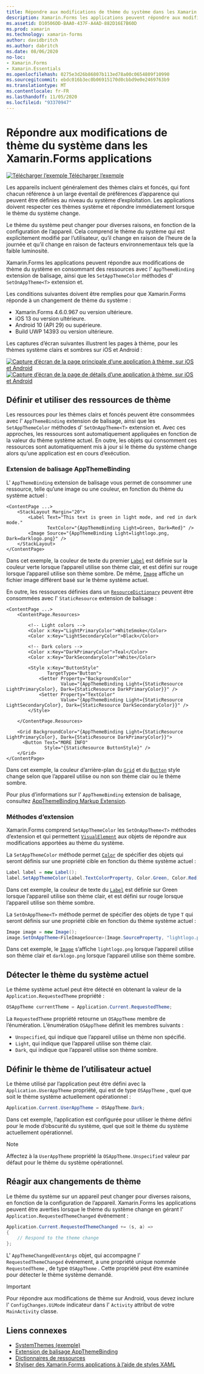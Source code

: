 ```yaml
---
title: Répondre aux modifications de thème du système dans les Xamarin.Forms applications
description: Xamarin.Forms les applications peuvent répondre aux modifications de thème du système d’exploitation à l’aide du type OnAppTheme et de l’extension de balisage DynamicResource.
ms.assetid: D10506DD-BAA0-437F-A4AD-882D16E7B60D
ms.prod: xamarin
ms.technology: xamarin-forms
author: davidbritch
ms.author: dabritch
ms.date: 08/06/2020
no-loc:
- Xamarin.Forms
- Xamarin.Essentials
ms.openlocfilehash: 0275e3d26b86807b113ed78a00c0654809f10990
ms.sourcegitcommit: ebdc016b3ec0b06915170d0cbbd9e0e2469763b9
ms.translationtype: MT
ms.contentlocale: fr-FR
ms.lasthandoff: 11/05/2020
ms.locfileid: "93370947"
---
```

# <a name="respond-to-system-theme-changes-in-no-locxamarinforms-applications"></a>Répondre aux modifications de thème du système dans les Xamarin.Forms applications

[![Télécharger l’exemple](~/media/shared/download.png) Télécharger l’exemple](/samples/xamarin/xamarin-forms-samples/userinterface-systemthemesdemo/)

Les appareils incluent généralement des thèmes clairs et foncés, qui font chacun référence à un large éventail de préférences d’apparence qui peuvent être définies au niveau du système d’exploitation. Les applications doivent respecter ces thèmes système et répondre immédiatement lorsque le thème du système change.

Le thème du système peut changer pour diverses raisons, en fonction de la configuration de l’appareil. Cela comprend le thème du système qui est explicitement modifié par l’utilisateur, qu’il change en raison de l’heure de la journée et qu’il change en raison de facteurs environnementaux tels que la faible luminosité.

Xamarin.Forms les applications peuvent répondre aux modifications de thème du système en consommant des ressources avec l' `AppThemeBinding` extension de balisage, ainsi que les `SetAppThemeColor` méthodes d' `SetOnAppTheme<T>`  extension et.

Les conditions suivantes doivent être remplies pour que Xamarin.Forms réponde à un changement de thème du système :

- Xamarin.Forms 4.6.0.967 ou version ultérieure.
- iOS 13 ou version ultérieure.
- Android 10 (API 29) ou supérieure.
- Build UWP 14393 ou version ultérieure.

Les captures d’écran suivantes illustrent les pages à thème, pour les thèmes système clairs et sombres sur iOS et Android :

[![Capture d’écran de la page principale d’une application à thème, sur iOS et Android](system-theme-changes-images/main-page-both-themes.png "Page principale de l’application à thème")](system-theme-changes-images/main-page-both-themes-large.png#lightbox "Page principale de l’application à thème") 
 [ ![Capture d’écran de la page de détails d’une application à thème, sur iOS et Android](system-theme-changes-images/detail-page-both-themes.png "Page de détails de l’application à thème")](system-theme-changes-images/detail-page-both-themes-large.png#lightbox "Page de détails de l’application à thème")

## <a name="define-and-consume-theme-resources"></a>Définir et utiliser des ressources de thème

Les ressources pour les thèmes clairs et foncés peuvent être consommées avec l' `AppThemeBinding` extension de balisage, ainsi que les `SetAppThemeColor` méthodes d' `SetOnAppTheme<T>` extension et. Avec ces approches, les ressources sont automatiquement appliquées en fonction de la valeur du thème système actuel. En outre, les objets qui consomment ces ressources sont automatiquement mis à jour si le thème du système change alors qu’une application est en cours d’exécution.

### <a name="appthemebinding-markup-extension"></a>Extension de balisage AppThemeBinding

L' `AppThemeBinding` extension de balisage vous permet de consommer une ressource, telle qu’une image ou une couleur, en fonction du thème du système actuel :

```xaml
<ContentPage ...>
    <StackLayout Margin="20">
        <Label Text="This text is green in light mode, and red in dark mode."
               TextColor="{AppThemeBinding Light=Green, Dark=Red}" />
        <Image Source="{AppThemeBinding Light=lightlogo.png, Dark=darklogo.png}" />
    </StackLayout>
</ContentPage>
```

Dans cet exemple, la couleur de texte du premier [`Label`](xref:Xamarin.Forms.Label) est définie sur la couleur verte lorsque l’appareil utilise son thème clair, et est défini sur rouge lorsque l’appareil utilise son thème sombre. De même, [`Image`](xref:Xamarin.Forms.Image) affiche un fichier image différent basé sur le thème système actuel.

En outre, les ressources définies dans un [`ResourceDictionary`](xref:Xamarin.Forms.ResourceDictionary) peuvent être consommées avec l' `StaticResource` extension de balisage :

```xaml
<ContentPage ...>
    <ContentPage.Resources>

        <!-- Light colors -->
        <Color x:Key="LightPrimaryColor">WhiteSmoke</Color>
        <Color x:Key="LightSecondaryColor">Black</Color>

        <!-- Dark colors -->
        <Color x:Key="DarkPrimaryColor">Teal</Color>
        <Color x:Key="DarkSecondaryColor">White</Color>

        <Style x:Key="ButtonStyle"
               TargetType="Button">
            <Setter Property="BackgroundColor"
                    Value="{AppThemeBinding Light={StaticResource LightPrimaryColor}, Dark={StaticResource DarkPrimaryColor}}" />
            <Setter Property="TextColor"
                    Value="{AppThemeBinding Light={StaticResource LightSecondaryColor}, Dark={StaticResource DarkSecondaryColor}}" />
        </Style>

    </ContentPage.Resources>

    <Grid BackgroundColor="{AppThemeBinding Light={StaticResource LightPrimaryColor}, Dark={StaticResource DarkPrimaryColor}}">
      <Button Text="MORE INFO"
              Style="{StaticResource ButtonStyle}" />
    </Grid>    
</ContentPage>    
```

Dans cet exemple, la couleur d’arrière-plan du [`Grid`](xref:Xamarin.Forms.Grid) et du [`Button`](xref:Xamarin.Forms.Button) style change selon que l’appareil utilise ou non son thème clair ou le thème sombre.

Pour plus d’informations sur l' `AppThemeBinding` extension de balisage, consultez [AppThemeBinding Markup Extension](~/xamarin-forms/xaml/markup-extensions/consuming.md#appthemebinding-markup-extension).

### <a name="extension-methods"></a>Méthodes d’extension

Xamarin.Forms comprend `SetAppThemeColor` les `SetOnAppTheme<T>` méthodes d’extension et qui permettent [`VisualElement`](xref:Xamarin.Forms.VisualElement) aux objets de répondre aux modifications apportées au thème du système.

La `SetAppThemeColor` méthode permet [`Color`](xref:Xamarin.Forms.Color) de spécifier des objets qui seront définis sur une propriété cible en fonction du thème système actuel :

```csharp
Label label = new Label();
label.SetAppThemeColor(Label.TextColorProperty, Color.Green, Color.Red);
```

Dans cet exemple, la couleur de texte du [`Label`](xref:Xamarin.Forms.Label) est définie sur Green lorsque l’appareil utilise son thème clair, et est défini sur rouge lorsque l’appareil utilise son thème sombre.

La `SetOnAppTheme<T>` méthode permet de spécifier des objets de type `T` qui seront définis sur une propriété cible en fonction du thème système actuel :

```csharp
Image image = new Image();
image.SetOnAppTheme<FileImageSource>(Image.SourceProperty, "lightlogo.png", "darklogo.png");
```

Dans cet exemple, le [`Image`](xref:Xamarin.Forms.Image) s’affiche `lightlogo.png` lorsque l’appareil utilise son thème clair et `darklogo.png` lorsque l’appareil utilise son thème sombre.

## <a name="detect-the-current-system-theme"></a>Détecter le thème du système actuel

Le thème système actuel peut être détecté en obtenant la valeur de la `Application.RequestedTheme` propriété :

```csharp
OSAppTheme currentTheme = Application.Current.RequestedTheme;
```

La `RequestedTheme` propriété retourne un `OSAppTheme` membre de l’énumération. L’énumération `OSAppTheme` définit les membres suivants :

- `Unspecified`, qui indique que l’appareil utilise un thème non spécifié.
- `Light`, qui indique que l’appareil utilise son thème clair.
- `Dark`, qui indique que l’appareil utilise son thème sombre.

## <a name="set-the-current-user-theme"></a>Définir le thème de l’utilisateur actuel

Le thème utilisé par l’application peut être défini avec la `Application.UserAppTheme` propriété, qui est de type `OSAppTheme` , quel que soit le thème système actuellement opérationnel :

```csharp
Application.Current.UserAppTheme = OSAppTheme.Dark;
```

Dans cet exemple, l’application est configurée pour utiliser le thème défini pour le mode d’obscurité du système, quel que soit le thème du système actuellement opérationnel.

> [!NOTE]
> Affectez à la `UserAppTheme` propriété la `OSAppTheme.Unspecified` valeur par défaut pour le thème du système opérationnel.

## <a name="react-to-theme-changes"></a>Réagir aux changements de thème

Le thème du système sur un appareil peut changer pour diverses raisons, en fonction de la configuration de l’appareil. Xamarin.Forms les applications peuvent être averties lorsque le thème du système change en gérant l' `Application.RequestedThemeChanged` événement :

```csharp
Application.Current.RequestedThemeChanged += (s, a) =>
{
    // Respond to the theme change
};
```

L' `AppThemeChangedEventArgs` objet, qui accompagne l' `RequestedThemeChanged` événement, a une propriété unique nommée `RequestedTheme` , de type `OSAppTheme` . Cette propriété peut être examinée pour détecter le thème système demandé.

> [!IMPORTANT]
> Pour répondre aux modifications de thème sur Android, vous devez inclure l' `ConfigChanges.UiMode` indicateur dans l' `Activity` attribut de votre `MainActivity` classe.

## <a name="related-links"></a>Liens connexes

- [SystemThemes (exemple)](/samples/xamarin/xamarin-forms-samples/userinterface-systemthemesdemo/)
- [Extension de balisage AppThemeBinding](~/xamarin-forms/xaml/markup-extensions/consuming.md#appthemebinding-markup-extension)
- [Dictionnaires de ressources](~/xamarin-forms/xaml/resource-dictionaries.md)
- [Styliser des Xamarin.Forms applications à l’aide de styles XAML](~/xamarin-forms/user-interface/styles/xaml/index.md)